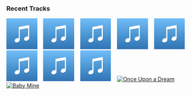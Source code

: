### Recent Tracks
[<img src='https://github.com/atfinke/atfinke/blob/master/placeholder.jpeg?raw=true' width='16%' height='16%' alt='The Second Star to the Right'>](https://www.last.fm/music/disney%2bpeaceful%2bpiano/_/the%2bsecond%2bstar%2bto%2bthe%2bright)&nbsp;&nbsp;&nbsp;&nbsp;[<img src='https://github.com/atfinke/atfinke/blob/master/placeholder.jpeg?raw=true' width='16%' height='16%' alt='All Is Found'>](https://www.last.fm/music/disney%2bpeaceful%2bpiano/_/all%2bis%2bfound)&nbsp;&nbsp;&nbsp;&nbsp;[<img src='https://github.com/atfinke/atfinke/blob/master/placeholder.jpeg?raw=true' width='16%' height='16%' alt='Just Around the Riverbend'>](https://www.last.fm/music/disney%2bpeaceful%2bpiano/_/just%2baround%2bthe%2briverbend)&nbsp;&nbsp;&nbsp;&nbsp;[<img src='https://github.com/atfinke/atfinke/blob/master/placeholder.jpeg?raw=true' width='16%' height='16%' alt='Out There'>](https://www.last.fm/music/disney%2bpeaceful%2bpiano/_/out%2bthere)&nbsp;&nbsp;&nbsp;&nbsp;[<img src='https://github.com/atfinke/atfinke/blob/master/placeholder.jpeg?raw=true' width='16%' height='16%' alt='Bella Notte'>](https://www.last.fm/music/disney%2bpeaceful%2bpiano/_/bella%2bnotte)&nbsp;&nbsp;&nbsp;&nbsp;<br>[<img src='https://github.com/atfinke/atfinke/blob/master/placeholder.jpeg?raw=true' width='16%' height='16%' alt='Stay Awake'>](https://www.last.fm/music/disney%2bpeaceful%2bpiano/_/stay%2bawake)&nbsp;&nbsp;&nbsp;&nbsp;[<img src='https://github.com/atfinke/atfinke/blob/master/placeholder.jpeg?raw=true' width='16%' height='16%' alt='Honor to Us All'>](https://www.last.fm/music/disney%2bpeaceful%2bpiano/_/honor%2bto%2bus%2ball)&nbsp;&nbsp;&nbsp;&nbsp;[<img src='https://github.com/atfinke/atfinke/blob/master/placeholder.jpeg?raw=true' width='16%' height='16%' alt='So This Is Love'>](https://www.last.fm/music/disney%2bpeaceful%2bpiano/_/so%2bthis%2bis%2blove)&nbsp;&nbsp;&nbsp;&nbsp;[<img src='https://lastfm.freetls.fastly.net/i/u/300x300/2872b463fc9344b6e86f02a3832388da.png' width='16%' height='16%' alt='Once Upon a Dream'>](https://www.last.fm/music/disney%2bpeaceful%2bpiano/_/once%2bupon%2ba%2bdream)&nbsp;&nbsp;&nbsp;&nbsp;[<img src='https://lastfm.freetls.fastly.net/i/u/300x300/2872b463fc9344b6e86f02a3832388da.png' width='16%' height='16%' alt='Baby Mine'>](https://www.last.fm/music/disney%2bpeaceful%2bpiano/_/baby%2bmine)&nbsp;&nbsp;&nbsp;&nbsp;<br>